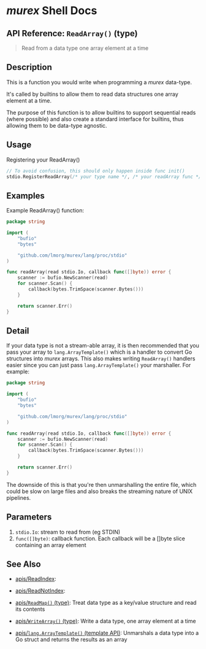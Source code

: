 # _murex_ Shell Docs

## API Reference: `ReadArray()` (type)

> Read from a data type one array element at a time

## Description

This is a function you would write when programming a _murex_ data-type.

It's called by builtins to allow them to read data structures one array element
at a time.

The purpose of this function is to allow builtins to support sequential reads
(where possible) and also create a standard interface for builtins, thus
allowing them to be data-type agnostic.

## Usage

Registering your ReadArray()

```go
// To avoid confusion, this should only happen inside func init()
stdio.RegisterReadArray(/* your type name */, /* your readArray func */)
```

## Examples

Example ReadArray() function:

```go
package string

import (
	"bufio"
	"bytes"

	"github.com/lmorg/murex/lang/proc/stdio"
)

func readArray(read stdio.Io, callback func([]byte)) error {
	scanner := bufio.NewScanner(read)
	for scanner.Scan() {
		callback(bytes.TrimSpace(scanner.Bytes()))
	}

	return scanner.Err()
}
```

## Detail

If your data type is not a stream-able array, it is then recommended that
you pass your array to  `lang.ArrayTemplate()` which is a handler to convert Go
structures into _murex_ arrays. This also makes writing `ReadArray()` handlers
easier since you can just pass `lang.ArrayTemplate()` your marshaller.
For example:

```go
package string

import (
	"bufio"
	"bytes"

	"github.com/lmorg/murex/lang/proc/stdio"
)

func readArray(read stdio.Io, callback func([]byte)) error {
	scanner := bufio.NewScanner(read)
	for scanner.Scan() {
		callback(bytes.TrimSpace(scanner.Bytes()))
	}

	return scanner.Err()
}
```

The downside of this is that you're then unmarshalling the entire file, which
could be slow on large files and also breaks the streaming nature of UNIX
pipelines.

## Parameters

1. `stdio.Io`: stream to read from (eg STDIN)
2. `func([]byte)`: callback function. Each callback will be a []byte slice containing an array element

## See Also

* [apis/ReadIndex](../apis/ReadIndex.md):
  
* [apis/ReadNotIndex](../apis/ReadNotIndex.md):
  
* [apis/`ReadMap()` (type)](../apis/ReadMap.md):
  Treat data type as a key/value structure and read its contents
* [apis/`WriteArray()` (type)](../apis/WriteArray.md):
  Write a data type, one array element at a time
* [apis/`lang.ArrayTemplate()` (template API)](../apis/lang.ArrayTemplate.md):
  Unmarshals a data type into a Go struct and returns the results as an array